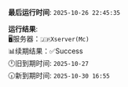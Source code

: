 **最后运行时间**: `2025-10-26 22:45:35`

**运行结果**: <br>
🖥️服务器：`🇯🇵Xserver(Mc)`<br>
📊续期结果：✅Success<br>
🕛️旧到期时间: `2025-10-27`<br>
🕡️新到期时间: `2025-10-30 16:55`<br>

